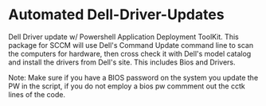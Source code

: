 # Automated Dell-Driver-Updates
Dell Driver update w/ Powershell Application Deployment ToolKit. This package for SCCM will use Dell's Command Update command line to scan the computers for hardware, then cross check it with Dell's model catalog and install the drivers from Dell's site. This includes Bios and Drivers. 

Note: Make sure if you have a BIOS password on the system you update the PW in the script, if you do not employ a bios pw commment out the cctk lines of the code.
